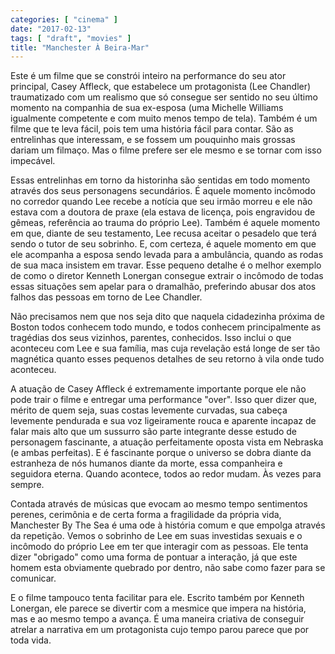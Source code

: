 ```yaml
---
categories: [ "cinema" ]
date: "2017-02-13"
tags: [ "draft", "movies" ]
title: "Manchester À Beira-Mar"
---
```

Este é um filme que se constrói inteiro na performance do seu ator
principal, Casey Affleck, que estabelece um protagonista (Lee Chandler)
traumatizado com um realismo que só consegue ser sentido no seu
último momento na companhia de sua ex-esposa (uma Michelle Williams
igualmente competente e com muito menos tempo de tela). Também é um
filme que te leva fácil, pois tem uma história fácil para contar. São
as entrelinhas que interessam, e se fossem um pouquinho mais grossas
dariam um filmaço. Mas o filme prefere ser ele mesmo e se tornar com
isso impecável.

Essas entrelinhas em torno da historinha são sentidas em todo momento
através dos seus personagens secundários. É aquele momento incômodo
no corredor quando Lee recebe a notícia que seu irmão morreu e ele não
estava com a doutora de praxe (ela estava de licença, pois engravidou
de gêmeas, referência ao trauma do próprio Lee). Também é aquele
momento em que, diante de seu testamento, Lee recusa aceitar o pesadelo
que terá sendo o tutor de seu sobrinho. E, com certeza, é aquele
momento em que ele acompanha a esposa sendo levada para a ambulância,
quando as rodas de sua maca insistem em travar. Esse pequeno detalhe é
o melhor exemplo de como o diretor Kenneth Lonergan consegue extrair
o incômodo de todas essas situações sem apelar para o dramalhão,
preferindo abusar dos atos falhos das pessoas em torno de Lee Chandler.

Não precisamos nem que nos seja dito que naquela cidadezinha próxima
de Boston todos conhecem todo mundo, e todos conhecem principalmente as
tragédias dos seus vizinhos, parentes, conhecidos. Isso inclui o que
aconteceu com Lee e sua família, mas cuja revelação está longe de
ser tão magnética quanto esses pequenos detalhes de seu retorno à
vila onde tudo aconteceu.

A atuação de Casey Affleck é extremamente importante porque ele não
pode trair o filme e entregar uma performance "over". Isso quer dizer
que, mérito de quem seja, suas costas levemente curvadas, sua cabeça
levemente pendurada e sua voz ligeiramente rouca e aparente incapaz de
falar mais alto que um sussurro são parte integrante desse estudo de
personagem fascinante, a atuação perfeitamente oposta vista em Nebraska
(e ambas perfeitas). E é fascinante porque o universo se dobra diante da
estranheza de nós humanos diante da morte, essa companheira e seguidora
eterna. Quando acontece, todos ao redor mudam. Às vezes para sempre.

Contada através de músicas que evocam ao mesmo tempo sentimentos
perenes, cerimônia e de certa forma a fragilidade da própria vida,
Manchester By The Sea é uma ode à história comum e que empolga através
da repetição. Vemos o sobrinho de Lee em suas investidas sexuais e o
incômodo do próprio Lee em ter que interagir com as pessoas. Ele tenta
dizer "obrigado" como uma forma de pontuar a interação, já que este
homem esta obviamente quebrado por dentro, não sabe como fazer para se
comunicar.

E o filme tampouco tenta facilitar para ele. Escrito também por Kenneth
Lonergan, ele parece se divertir com a mesmice que impera na história,
mas e ao mesmo tempo a avança. É uma maneira criativa de conseguir
atrelar a narrativa em um protagonista cujo tempo parou parece que por
toda vida.
